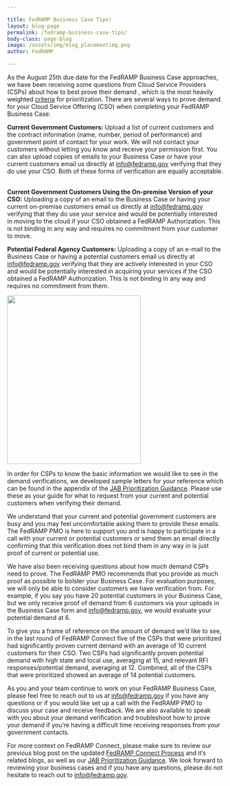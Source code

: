 ```yaml
---

title: FedRAMP Business Case Tips!
layout: blog-page
permalink: /fedramp-business-case-tips/
body-class: page-blog
image: /assets/img/blog_placementimg.png
author: FedRAMP

---
```

As the August 25th due date for the FedRAMP Business Case approaches, we have been receiving some questions from Cloud Service Providers (CSPs) about how to best prove their demand , which is the most heavily weighted [criteria](https://www.fedramp.gov/assets/resources/documents/CSP_JAB_P-ATO_Prioritization_Criteria.pdf) for prioritization. There are several ways to prove demand for your Cloud Service Offering (CSO) when completing your FedRAMP Business Case:


  **Current Government Customers:** Upload a list of current customers and the contract information (name, number, period of performance) and government point of contact for your work. We will not contact your customers without letting you know and receive your permission first. You can also upload copies of emails to your Business Case or have your current customers email us directly at info@fedramp.gov verifying that they do use your CSO. Both of these forms of verification are equally acceptable.  


  **Current Government Customers Using the On-premise Version of your CSO:** Uploading a copy of an email to the Business Case or having your current on-premise customers email us directly at <a href="mailto:info@fedramp.gov">info@fedramp.gov</a> verifying that they do use your service and would be potentially interested in moving to the cloud if your CSO obtained a FedRAMP Authorization. This is not binding in any way and requires no commitment from your customer to move.


  **Potential Federal Agency Customers:** Uploading a copy of an e-mail to the Business Case or having a potential customers email us directly at info@fedramp.gov verifying that they are actively interested in your CSO and would be potentially interested in acquiring your services if the CSO obtained a FedRAMP Authorization. This is not binding in any way and requires no commitment from them.


<img class=" wp-image-67309 alignright" src="https://s3.amazonaws.com/sitesusa/wp-content/uploads/sites/482/2017/06/FedRAMP-Connect-Logo.png" alt="" width="311" height="391" />

In order for CSPs to know the basic information we would like to see in the demand verifications, we developed sample letters for your reference which can be found in the appendix of the [JAB Prioritization Guidance](https://www.fedramp.gov/assets/resources/documents/CSP_JAB_P-ATO_Prioritization_Guidance.pdf). Please use these as your guide for what to request from your current and potential customers when verifying their demand.  

We understand that your current and potential government customers are busy and you may feel uncomfortable asking them to provide these emails. The FedRAMP PMO is here to support you and is happy to participate in a call with your current or potential customers or send them an email directly confirming that this verification does not bind them in any way in is just proof of current or potential use.

We have also been receiving questions about how much demand CSPs need to prove. The FedRAMP PMO recommends that you provide as much proof as possible to bolster your Business Case. For evaluation purposes, we will only be able to consider customers we have verification from. For example, if you say you have 20 potential customers in your Business Case, but we only receive proof of demand from 6 customers via your uploads in the Business Case form and [info@fedramp.gov](mailto:info@fedramp.gov), we would evaluate your potential demand at 6.

To give you a frame of reference on the amount of demand we’d like to see, in the last round of FedRAMP Connect five of the CSPs that were prioritized had significantly proven current demand with an average of 10 current customers for their CSO. Two CSPs had significantly proven potential demand with high state and local use, averaging at 15, and relevant RFI responses/potential demand, averaging at 12. Combined, all of the CSPs that were prioritized showed an average of 14 potential customers.

As you and your team continue to work on your FedRAMP Business Case, please feel free to reach out to us at [info@fedramp.gov](mailto:info@fedramp.gov) if you have any questions or if you would like set up a call with the FedRAMP PMO to discuss your case and receive feedback. We are also available to speak with you about your demand verification and troubleshoot how to prove your demand if you’re having a difficult time receiving responses from your government contacts.

For more context on FedRAMP Connect, please make sure to review our previous blog post on the updated [FedRAMP Connect Process](https://www.fedramp.gov/fedramp-connect-were-now-accepting-business-cases-for-the-second-round-of-jab-prioritization/) and it’s related blogs, as well as our [JAB Prioritization Guidance](https://www.fedramp.gov/assets/resources/documents/CSP_JAB_P-ATO_Prioritization_Guidance.pdf). We look forward to reviewing your business cases and if you have any questions, please do not hesitate to reach out to [info@fedramp.gov](mailto:info@fedramp.gov).
